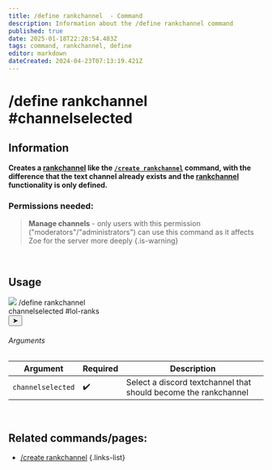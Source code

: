 ```yaml
---
title: /define rankchannel  - Command
description: Information about the /define rankchannel command
published: true
date: 2025-01-18T22:28:54.483Z
tags: command, rankchannel, define
editor: markdown
dateCreated: 2024-04-23T07:13:19.421Z
---
```


# /define rankchannel #channelselected
## Information
**Creates a [rankchannel](/en/features/rankchannel) like the [`/create rankchannel`](/en/commands/rankchannel/create) command, with the difference that the text channel already exists and the [rankchannel](/en/features/rankchannel) functionality is only defined.**
<br>

### Permissions needed:
>**Manage channels** - only users with this permission ("moderators"/"administrators") can use this command as it affects Zoe for the server more deeply {.is-warning}

<br>

## Usage
<div class="discord-preview">
    <div class="dcp-chatbar">
        <img src="https://zoe-discord-bot.ch/img/favicon.ico" class="dcp-avatar">
        <span class="dcp-command">/define rankchannel</span>
        <div class="dcp-args">
            <div class="dcp-arg">
                <span class="dcp-arg-label">channelselected</span>
                <span class="dcp-arg-value">
              		<span class="dcp-mention">#lol-ranks</span>
              	</span>
            </div>
        </div>
        <button class="dcp-send-btn">&#10148;</button> 
    </div>
</div>

###### Arguments
| Argument | Required | Description |
|----------|----------|-------------|
| `channelselected` | :heavy_check_mark: | Select a discord textchannel that should become the rankchannel |
<br>
 
## Related commands/pages:
- [/create rankchannel](/en/commands/rankchannel/create) 
{.links-list}